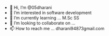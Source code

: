 - 👋 Hi, I’m @05dharani
- 👀 I’m interested in software development
- 🌱 I’m currently learning ... M.Sc SS
- 💞️ I’m looking to collaborate on ... 
- 📫 How to reach me ... dharani94873gmail.com



